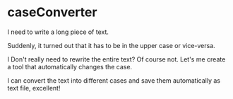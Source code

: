 # caseConverter

I need to write a long piece of text.

Suddenly, it turned out that it has to be in the upper case or vice-versa. 

I Don't really need to rewrite the entire text? Of course not. Let's me create a tool that automatically changes the case.

I can convert the text into different cases and save them automatically  as text file, excellent! 



